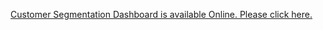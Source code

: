 <a href="https://https://app.powerbi.com/view?r=eyJrIjoiZTI1NmU5MDMtZWZjMy00NTIyLWFjYTgtZjE2OGU1YzU0ZmQwIiwidCI6ImYyZjUxMzJjLTYxNDctNGI3NC1iYjg2LWNiZDIyOTAyYTc1YyIsImMiOjN9">Customer Segmentation Dashboard is available Online. Please click here.</a>
